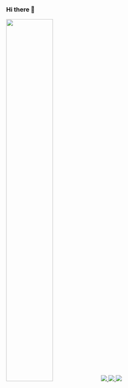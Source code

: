 ### Hi there 👋

<img src="https://github-readme-stats.vercel.app/api/top-langs/?username=tiagoopereira&layout=compact&langs_count=8&theme=dracula" width="50%"/>
<a href="https://www.linkedin.com/in/tiagopereira98" target="_blank">
  <img src="https://img.shields.io/badge/-LinkedIn-%230077B5?style=for-the-badge&logo=linkedin&logoColor=white" target="_blank">
</a>
<a href="https://twitter.com/_tgpereira" target="_blank">
  <img src="https://img.shields.io/badge/-Twitter-%230077B5?style=for-the-badge&logo=twitter&logoColor=white" target="_blank">
</a>
<a href="https://instagram.com/tiagooliveira98_" target="_blank">
  <img src="https://img.shields.io/badge/-Instagram-%23E4405F?style=for-the-badge&logo=instagram&logoColor=white" target="_blank">
</a>
